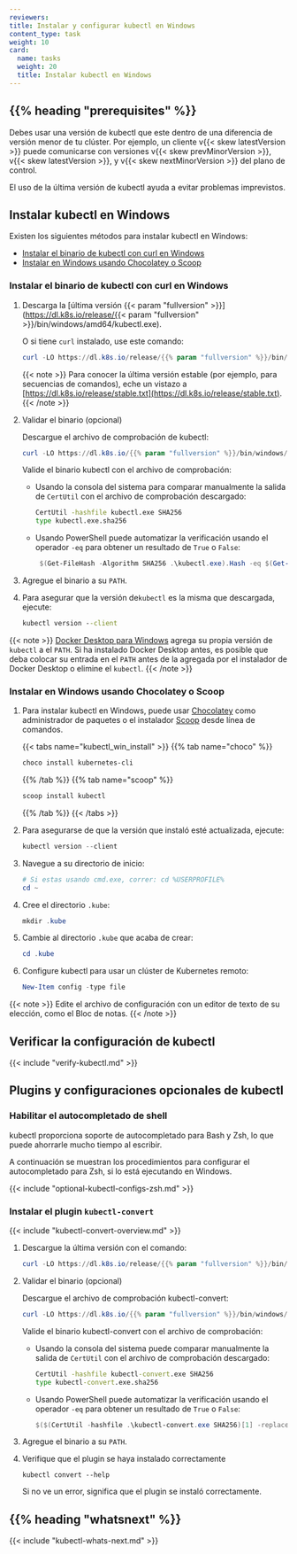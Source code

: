 ```yaml
---
reviewers:
title: Instalar y configurar kubectl en Windows
content_type: task
weight: 10
card:
  name: tasks
  weight: 20
  title: Instalar kubectl en Windows
---
```


## {{% heading "prerequisites" %}}

Debes usar una versión de kubectl que este dentro de una diferencia de versión menor de tu clúster. Por ejemplo, un cliente v{{< skew latestVersion >}} puede comunicarse con versiones v{{< skew prevMinorVersion >}}, v{{< skew latestVersion >}}, y v{{< skew nextMinorVersion >}} del plano de control.

El uso de la última versión de kubectl ayuda a evitar problemas imprevistos.

## Instalar kubectl en Windows

Existen los siguientes métodos para instalar kubectl en Windows:

- [Instalar el binario de kubectl con curl en Windows](#install-kubectl-binary-with-curl-on-windows)
- [Instalar en Windows usando Chocolatey o Scoop](#install-on-windows-using-chocolatey-or-scoop)


### Instalar el binario de kubectl con curl en Windows

1. Descarga la [última versión {{< param "fullversion" >}}](https://dl.k8s.io/release/{{< param "fullversion" >}}/bin/windows/amd64/kubectl.exe).

   O si tiene `curl` instalado, use este comando:

   ```powershell
   curl -LO https://dl.k8s.io/release/{{% param "fullversion" %}}/bin/windows/amd64/kubectl.exe
   ```

   {{< note >}}
   Para conocer la última versión estable (por ejemplo, para secuencias de comandos), eche un vistazo a [https://dl.k8s.io/release/stable.txt](https://dl.k8s.io/release/stable.txt).
   {{< /note >}}

1. Validar el binario (opcional)

   Descargue el archivo de comprobación de kubectl:

   ```powershell
   curl -LO https://dl.k8s.io/{{% param "fullversion" %}}/bin/windows/amd64/kubectl.exe.sha256
   ```

   Valide el binario kubectl con el archivo de comprobación:

   - Usando la consola del sistema para comparar manualmente la salida de `CertUtil` con el archivo de comprobación descargado:

     ```cmd
     CertUtil -hashfile kubectl.exe SHA256
     type kubectl.exe.sha256
     ```

   - Usando PowerShell puede automatizar la verificación usando el operador `-eq` para obtener un resultado de `True` o `False`:

     ```powershell
      $(Get-FileHash -Algorithm SHA256 .\kubectl.exe).Hash -eq $(Get-Content .\kubectl.exe.sha256))
     ```

1. Agregue el binario a su `PATH`.

1. Para asegurar que la versión de`kubectl` es la misma que descargada, ejecute:

   ```cmd
   kubectl version --client
   ```

{{< note >}}
[Docker Desktop para Windows](https://docs.docker.com/docker-for-windows/#kubernetes) agrega su propia versión de `kubectl` a el `PATH`.
Si ha instalado Docker Desktop antes, es posible que deba colocar su entrada en el `PATH` antes de la agregada por el instalador de Docker Desktop o elimine el `kubectl`.
{{< /note >}}

### Instalar en Windows usando Chocolatey o Scoop

1. Para instalar kubectl en Windows, puede usar [Chocolatey](https://chocolatey.org) 
como administrador de paquetes o el instalador [Scoop](https://scoop.sh) desde línea de comandos.

   {{< tabs name="kubectl_win_install" >}}
   {{% tab name="choco" %}}
   ```powershell
   choco install kubernetes-cli
   ```
   {{% /tab %}}
   {{% tab name="scoop" %}}
   ```powershell
   scoop install kubectl
   ```
   {{% /tab %}}
   {{< /tabs >}}


1. Para asegurarse de que la versión que instaló esté actualizada, ejecute:

   ```powershell
   kubectl version --client
   ```

1. Navegue a su directorio de inicio:

   ```powershell
   # Si estas usando cmd.exe, correr: cd %USERPROFILE%
   cd ~
   ```

1. Cree el directorio `.kube`:

   ```powershell
   mkdir .kube
   ```

1. Cambie al directorio `.kube` que acaba de crear:

   ```powershell
   cd .kube
   ```

1. Configure kubectl para usar un clúster de Kubernetes remoto:

   ```powershell
   New-Item config -type file
   ```

{{< note >}}
Edite el archivo de configuración con un editor de texto de su elección, como el Bloc de notas.
{{< /note >}}

## Verificar la configuración de kubectl

{{< include "verify-kubectl.md" >}}

## Plugins y configuraciones opcionales de kubectl

### Habilitar el autocompletado de shell

kubectl proporciona soporte de autocompletado para Bash y Zsh, lo que puede ahorrarle mucho tiempo al escribir.

A continuación se muestran los procedimientos para configurar el autocompletado para Zsh, si lo está ejecutando en Windows.

{{< include "optional-kubectl-configs-zsh.md" >}}

### Instalar el plugin `kubectl-convert`

{{< include "kubectl-convert-overview.md" >}}

1. Descargue la última versión con el comando:

   ```powershell
   curl -LO https://dl.k8s.io/release/{{% param "fullversion" %}}/bin/windows/amd64/kubectl-convert.exe
   ```

1. Validar el binario (opcional)

   Descargue el archivo de comprobación kubectl-convert:

   ```powershell
   curl -LO https://dl.k8s.io/{{% param "fullversion" %}}/bin/windows/amd64/kubectl-convert.exe.sha256
   ```

   Valide el binario kubectl-convert con el archivo de comprobación:

   - Usando la consola del sistema puede comparar manualmente la salida de `CertUtil` con el archivo de comprobación descargado:

     ```cmd
     CertUtil -hashfile kubectl-convert.exe SHA256
     type kubectl-convert.exe.sha256
     ```

   - Usando PowerShell puede automatizar la verificación usando el operador `-eq` 
     para obtener un resultado de `True` o `False`:

     ```powershell
     $($(CertUtil -hashfile .\kubectl-convert.exe SHA256)[1] -replace " ", "") -eq $(type .\kubectl-convert.exe.sha256)
     ```

1. Agregue el binario a su `PATH`.

1. Verifique que el plugin se haya instalado correctamente

   ```shell
   kubectl convert --help
   ```

   Si no ve un error, significa que el plugin se instaló correctamente.

## {{% heading "whatsnext" %}}

{{< include "kubectl-whats-next.md" >}}
